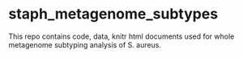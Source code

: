 # staph_metagenome_subtypes

This repo contains code, data, knitr html documents used for whole metagenome subtyping analysis of S. aureus.
